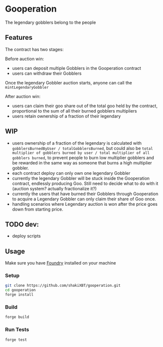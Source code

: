 # Gooperation

The legendary gobblers belong to the people

## Features

The contract has two stages:

Before auction win:
- users can deposit multiple Gobblers in the Gooperation contract
- users can withdraw their Gobblers

Once the legendary Gobbler auction starts, anyone can call the `mintLegendaryGobbler`

After auction win:
- users can claim their goo share out of the total goo held by the contract, proportional to the sum of all their burned gobblers multipliers
- users retain ownership of a fraction of their legendary

## WIP
- users ownership of a fraction of the legendary is calculated with `gobblersBurnedByUser / totalGobblersBurned`, but could also be `total multiplier of gobblers burned by user / total multiplier of all gobblers burned`, to prevent people to burn low multiplier gobblers and be rewarded in the same way as someone that burns a high multiplier gobbler. 
- each contract deploy can only own one legendary Gobbler
- currently the legendary Gobbler will be stuck inside the Gooperation contract, endlessly producing Goo. Still need to decide what to do with it (auction system? actually fractionalize it?)
- currently the users that have burned their Gobblers through Gooperation to acquire a Legendary Gobbler can only claim their share of Goo once.
- handling scenarios where Legendary auction is won after the price goes down from starting price.

## TODO dev:
- deploy scripts

## Usage

Make sure you have [Foundry](https://github.com/foundry-rs/foundry) installed on your machine

### Setup

```sh
git clone https://github.com/shakiXBT/gooperation.git
cd gooperation
forge install 
```

### Build

```sh
forge build
```

### Run Tests

```sh
forge test
```